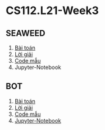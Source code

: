 # CS112.L21-Week3
## SEAWEED
1. [Bài toán][1]
2. [Lời giải][2]
3. [Code mẫu][3]
4. Jupyter-Notebook
## BOT
1. [Bài toán][5]
2. [Lời giải][6]
3. [Code mẫu][7]
4. [Jupyter-Notebook][8]

[5]:https://github.com/danhhuynh25029/CS112.L21/blob/master/Week_3/BOT/BOT.pdf

[6]:https://github.com/danhhuynh25029/CS112.L21/blob/master/Week_3/BOT/BOT.pdf

[7]:https://github.com/danhhuynh25029/CS112.L21/blob/master/Week_3/BOT/BOT.py

[8]:https://github.com/danhhuynh25029/CS112.L21/blob/master/Week_3/BOT/BOT.ipynb

[1]:https://github.com/danhhuynh25029/CS112.L21/blob/master/Week_3/SEAWEED/SEAWEED.pdf

[2]:https://github.com/danhhuynh25029/CS112.L21/blob/master/Week_3/SEAWEED/SEAWEED.pdf

[3]:https://github.com/danhhuynh25029/CS112.L21/blob/master/Week_3/SEAWEED/SEAWEED.py

[4]:https://github.com/danhhuynh25029/CS112.L21/blob/master/Week_3/SEAWEED/SEAWED.ipynb
